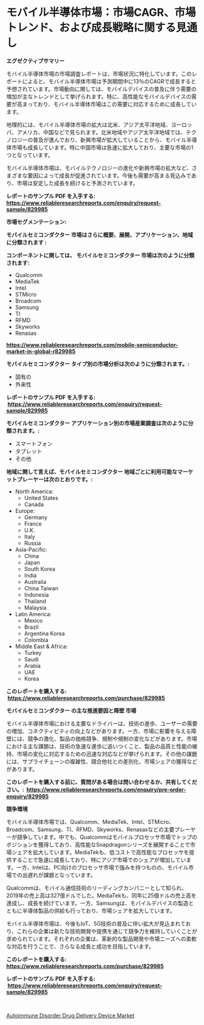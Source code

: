 <p><h1>モバイル半導体市場：市場CAGR、市場トレンド、および成長戦略に関する見通し</h1></p><p><strong>エグゼクティブサマリー</strong></p>
<p><p>モバイル半導体市場の市場調査レポートは、市場状況に特化しています。このレポートによると、モバイル半導体市場は予測期間中に13％のCAGRで成長すると予想されています。市場動向に関しては、モバイルデバイスの普及に伴う需要の増加が主なトレンドとして挙げられます。特に、高性能なモバイルデバイスの需要が高まっており、モバイル半導体市場はこの需要に対応するために成長しています。</p><p>地理的には、モバイル半導体市場の拡大は北米、アジア太平洋地域、ヨーロッパ、アメリカ、中国などで見られます。北米地域やアジア太平洋地域では、テクノロジーの普及が進んでおり、新興市場が拡大していることから、モバイル半導体市場も成長しています。特に中国市場は急速に拡大しており、主要な市場の1つとなっています。</p><p>モバイル半導体市場は、モバイルテクノロジーの進化や新興市場の拡大など、さまざまな要因によって成長が促進されています。今後も需要が高まる見込みであり、市場は安定した成長を続けると予測されています。</p></p>
<p><strong>レポートのサンプル PDF を入手する: <a href="https://www.reliableresearchreports.com/enquiry/request-sample/829985">https://www.reliableresearchreports.com/enquiry/request-sample/829985</a></strong></p>
<p><strong>市場セグメンテーション:</strong></p>
<p><strong> モバイルセミコンダクター 市場はさらに概要、展開、アプリケーション、地域に分類されます :</strong></p>
<p><strong>コンポーネントに関しては、 モバイルセミコンダクター 市場は次のように分類されます: &nbsp;</strong></p>
<p><ul><li>Qualcomm</li><li>MediaTek</li><li>Intel</li><li>STMicro</li><li>Broadcom</li><li>Samsung</li><li>TI</li><li>RFMD</li><li>Skyworks</li><li>Renasas</li></ul></p>
<p><strong><a href="https://www.reliableresearchreports.com/mobile-semiconductor-market-in-global-r829985">https://www.reliableresearchreports.com/mobile-semiconductor-market-in-global-r829985</a></strong></p>
<p><strong> モバイルセミコンダクター タイプ別の市場分析は次のように分類されます。:</strong></p>
<p><ul><li>固有の</li><li>外来性</li></ul></p>
<p><strong>レポートのサンプル PDF を入手する: &nbsp;<a href="https://www.reliableresearchreports.com/enquiry/request-sample/829985">https://www.reliableresearchreports.com/enquiry/request-sample/829985</a></strong></p>
<p><strong> モバイルセミコンダクター アプリケーション別の市場産業調査は次のように分類されます。:</strong></p>
<p><ul><li>スマートフォン</li><li>タブレット</li><li>その他</li></ul></p>
<p><strong>地域に関して言えば、モバイルセミコンダクター 地域ごとに利用可能なマーケットプレーヤーは次のとおりです。:</strong></p>
<p><ul>
    <li>
        North America:
        <ul>
            <li>United States</li>
            <li>Canada</li>
        </ul>
    </li>
    <li>
        Europe:
        <ul>
            <li>Germany</li>
            <li>France</li>
            <li>U.K.</li>
            <li>Italy</li>
            <li>Russia</li>
        </ul>
    </li>
    <li>
        Asia-Pacific:
        <ul>
            <li>China</li>
            <li>Japan</li>
            <li>South Korea</li>
            <li>India</li>
            <li>Australia</li>
            <li>China Taiwan</li>
            <li>Indonesia</li>
            <li>Thailand</li>
            <li>Malaysia</li>
        </ul>
    </li>
    <li>
        Latin America:
        <ul>
            <li>Mexico</li>
            <li>Brazil</li>
            <li>Argentina Korea</li>
            <li>Colombia</li>
        </ul>
    </li>
    <li>
        Middle East & Africa:
        <ul>
            <li>Turkey</li>
            <li>Saudi</li>
            <li>Arabia</li>
            <li>UAE</li>
            <li>Korea</li>
        </ul>
    </li>
    </ul></p>
<p><strong>このレポートを購入する: &nbsp;<a href="https://www.reliableresearchreports.com/purchase/829985">https://www.reliableresearchreports.com/purchase/829985</a></strong></p>
<p><strong>モバイルセミコンダクター の主な推進要因と障壁 市場</strong></p>
<p><p>モバイル半導体市場における主要なドライバーは、技術の進歩、ユーザーの需要の増加、コネクティビティの向上などがあります。一方、市場に影響を与える障壁には、競争の激化、製品の価格競争、規制や規制の変化などがあります。市場における主な課題は、技術の急速な進歩に追いつくこと、製品の品質と性能の維持、市場の変化に対応するための迅速な対応などが挙げられます。その他の課題には、サプライチェーンの複雑性、競合他社との差別化、市場シェアの獲得などがあります。</p></p>
<p><strong>このレポートを購入する前に、質問がある場合は問い合わせるか、共有してください。:&nbsp; <a href="https://www.reliableresearchreports.com/enquiry/pre-order-enquiry/829985">https://www.reliableresearchreports.com/enquiry/pre-order-enquiry/829985</a></strong></p>
<p><strong>競争環境</strong></p>
<p><p>モバイル半導体市場では、Qualcomm、MediaTek、Intel、STMicro、Broadcom、Samsung、TI、RFMD、Skyworks、Renasasなどの主要プレーヤーが競争しています。中でも、Qualcommはモバイルプロセッサ市場でトップのポジションを獲得しており、高性能なSnapdragonシリーズを展開することで市場シェアを拡大しています。MediaTekも、低コストで高性能なプロセッサを提供することで急速に成長しており、特にアジア市場でのシェアが増加しています。一方、Intelは、PC向けのプロセッサ市場で強みを持つものの、モバイル市場での出遅れが課題となっています。</p><p>Qualcommは、モバイル通信技術のリーディングカンパニーとして知られ、2019年の売上高は327億ドルでした。MediaTekも、同年に25億ドルの売上高を達成し、成長を続けています。一方、Samsungは、モバイルデバイスの製造とともに半導体製品の供給も行っており、市場シェアを拡大しています。</p><p>モバイル半導体市場は、今後もIoT、5G技術の普及に伴い拡大が見込まれており、これらの企業は新たな技術開発や提携を通じて競争力を維持していくことが求められています。それぞれの企業は、革新的な製品開発や市場ニーズへの柔軟な対応を行うことで、さらなる成長と成功を目指しています。</p></p>
<p><strong>このレポートを購入する: &nbsp; <a href="https://www.reliableresearchreports.com/purchase/829985">https://www.reliableresearchreports.com/purchase/829985</a></strong></p>
<p><strong>レポートのサンプル PDF を入手する: &nbsp;<a href="https://www.reliableresearchreports.com/enquiry/request-sample/829985">https://www.reliableresearchreports.com/enquiry/request-sample/829985</a></strong><strong></strong></p>
<p>&nbsp;</p>
<p><p><a href="https://github.com/kathiaseamanalvaradovlprc2h/Market-Research-Report-List-2/blob/main/autoimmune-disorder-drug-delivery-device-market.md">Autoimmune Disorder Drug Delivery Device Market</a></p></p>